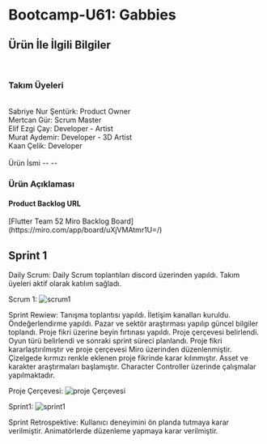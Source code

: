 # Bootcamp-U61: Gabbies

<h2>Ürün İle İlgili Bilgiler</h2></br>
<h3>Takım Üyeleri</h3></br>
Sabriye Nur Şentürk: Product Owner</br>
Mertcan Gür: Scrum Master</br>
Elif Ezgi Çay: Developer - Artist</br>
Murat Aydemir: Developer - 3D Artist</br>
Kaan Çelik: Developer </br>
</br>
Ürün İsmi
-- --

<h3>Ürün Açıklaması</h3>

<h4>Product Backlog URL</h4>
[Flutter Team 52 Miro Backlog Board](https://miro.com/app/board/uXjVMAtmr1U=/)</br>

<h2>Sprint 1</h2>

Daily Scrum: Daily Scrum toplantıları discord üzerinden yapıldı. Takım üyeleri aktif olarak katılım sağladı.</br>

Scrum 1:
![scrum1](https://github.com/mertcangur/Bootcamp-U61/assets/79248086/483ce794-c098-434e-ac1a-9a1696b3f6c7)

Sprint Rewiew: Tanışma toplantısı yapıldı. İletişim kanalları kuruldu. Öndeğerlendirme yapıldı. Pazar ve sektör araştırması yapılıp güncel bilgiler toplandı. Proje fikri üzerine beyin fırtınası yapıldı. Proje çerçevesi belirlendi. Oyun türü belirlendi ve sonraki sprint süreci planlandı. Proje fikri kararlaştırılmıştır ve proje çerçevesi Miro üzerinden düzenlenmiştir. Çizelgede kırmızı renkle eklenen proje fikrinde karar kılınmıştır. Asset ve karakter araştırmaları başlamıştır. Character Controller üzerinde çalışmalar yapılmaktadır.</br>

Proje Çerçevesi:
![proje Çerçevesi](https://github.com/mertcangur/Bootcamp-U61/assets/79248086/05aa2fca-0985-43ac-9c4f-73e937f0ea20)

Sprint1:
![sprint1](https://github.com/mertcangur/Bootcamp-U61/assets/79248086/9dadc48e-baff-401c-8170-719cb45a2fc1)

Sprint Retrospektive: Kullanıcı deneyimini ön planda tutmaya karar verilmiştir. Animatörlerde düzenleme yapmaya karar verilmiştir.</br>

